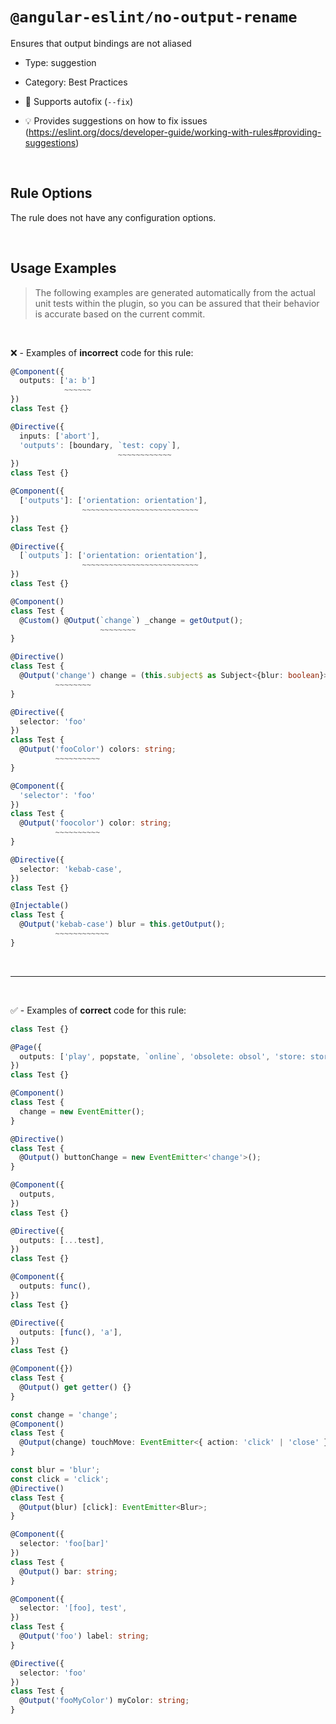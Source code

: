 <!--

  DO NOT EDIT.

  This markdown file was autogenerated using a mixture of the following files as the source of truth for its data:
  - ../../src/rules/no-output-rename.ts
  - ../../tests/rules/no-output-rename/cases.ts

  In order to update this file, it is therefore those files which need to be updated, as well as potentially the generator script:
  - ../../../../tools/scripts/generate-rule-docs.ts

-->

# `@angular-eslint/no-output-rename`

Ensures that output bindings are not aliased

- Type: suggestion
- Category: Best Practices
- 🔧 Supports autofix (`--fix`)

- 💡 Provides suggestions on how to fix issues (https://eslint.org/docs/developer-guide/working-with-rules#providing-suggestions)

<br>

## Rule Options

The rule does not have any configuration options.

<br>

## Usage Examples

> The following examples are generated automatically from the actual unit tests within the plugin, so you can be assured that their behavior is accurate based on the current commit.

<br>

❌ - Examples of **incorrect** code for this rule:

```ts
@Component({
  outputs: ['a: b']
            ~~~~~~
})
class Test {}
```

```ts
@Directive({
  inputs: ['abort'],
  'outputs': [boundary, `test: copy`],
                        ~~~~~~~~~~~~
})
class Test {}
```

```ts
@Component({
  ['outputs']: ['orientation: orientation'],
                ~~~~~~~~~~~~~~~~~~~~~~~~~~
})
class Test {}
```

```ts
@Directive({
  [`outputs`]: ['orientation: orientation'],
                ~~~~~~~~~~~~~~~~~~~~~~~~~~
})
class Test {}
```

```ts
@Component()
class Test {
  @Custom() @Output(`change`) _change = getOutput();
                    ~~~~~~~~
}
```

```ts
@Directive()
class Test {
  @Output('change') change = (this.subject$ as Subject<{blur: boolean}>).pipe();
          ~~~~~~~~
}
```

```ts
@Directive({
  selector: 'foo'
})
class Test {
  @Output('fooColor') colors: string;
          ~~~~~~~~~~
}
```

```ts
@Component({
  'selector': 'foo'
})
class Test {
  @Output('foocolor') color: string;
          ~~~~~~~~~~
}
```

```ts
@Directive({
  selector: 'kebab-case',
})
class Test {}

@Injectable()
class Test {
  @Output('kebab-case') blur = this.getOutput();
          ~~~~~~~~~~~~
}
```

<br>

---

<br>

✅ - Examples of **correct** code for this rule:

```ts
class Test {}
```

```ts
@Page({
  outputs: ['play', popstate, `online`, 'obsolete: obsol', 'store: storage'],
})
class Test {}
```

```ts
@Component()
class Test {
  change = new EventEmitter();
}
```

```ts
@Directive()
class Test {
  @Output() buttonChange = new EventEmitter<'change'>();
}
```

```ts
@Component({
  outputs,
})
class Test {}
```

```ts
@Directive({
  outputs: [...test],
})
class Test {}
```

```ts
@Component({
  outputs: func(),
})
class Test {}
```

```ts
@Directive({
  outputs: [func(), 'a'],
})
class Test {}
```

```ts
@Component({})
class Test {
  @Output() get getter() {}
}
```

```ts
const change = 'change';
@Component()
class Test {
  @Output(change) touchMove: EventEmitter<{ action: 'click' | 'close' }> = new EventEmitter<{ action: 'click' | 'close' }>();
}
```

```ts
const blur = 'blur';
const click = 'click';
@Directive()
class Test {
  @Output(blur) [click]: EventEmitter<Blur>;
}
```

```ts
@Component({
  selector: 'foo[bar]'
})
class Test {
  @Output() bar: string;
}
```

```ts
@Component({
  selector: '[foo], test',
})
class Test {
  @Output('foo') label: string;
}
```

```ts
@Directive({
  selector: 'foo'
})
class Test {
  @Output('fooMyColor') myColor: string;
}
```
